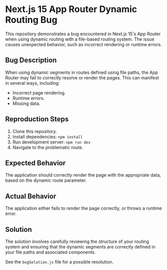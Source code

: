 # Next.js 15 App Router Dynamic Routing Bug

This repository demonstrates a bug encountered in Next.js 15's App Router when using dynamic routing with a file-based routing system.  The issue causes unexpected behavior, such as incorrect rendering or runtime errors.

## Bug Description

When using dynamic segments in routes defined using file paths, the App Router may fail to correctly resolve or render the pages.  This can manifest in several ways, including:

* Incorrect page rendering.
* Runtime errors.
* Missing data.

## Reproduction Steps

1. Clone this repository.
2. Install dependencies: `npm install`
3. Run development server: `npm run dev`
4. Navigate to the problematic route.

## Expected Behavior

The application should correctly render the page with the appropriate data, based on the dynamic route parameter.

## Actual Behavior

The application either fails to render the page correctly, or throws a runtime error.

## Solution

The solution involves carefully reviewing the structure of your routing system and ensuring that the dynamic segments are correctly defined in your file paths and associated components.

See the `bugSolution.js` file for a possible resolution.